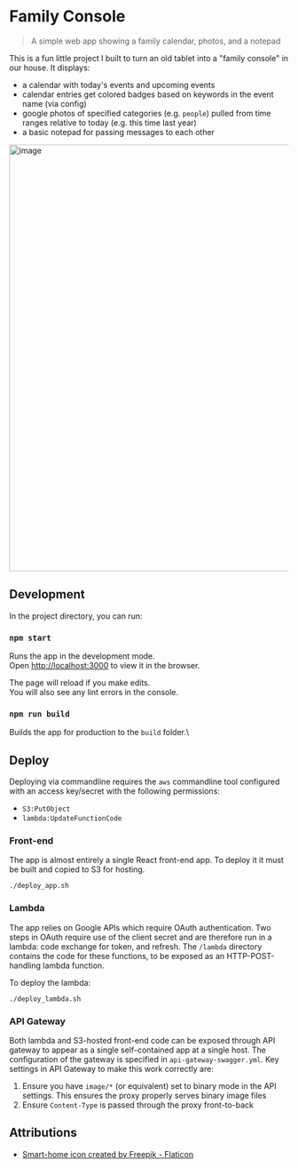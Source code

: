 # Family Console
> A simple web app showing a family calendar, photos, and a notepad

This is a fun little project I built to turn an old tablet into a "family console" in our house. It displays:
- a calendar with today's events and upcoming events
- calendar entries get colored badges based on keywords in the event name (via config)
- google photos of specified categories (e.g. `people`) pulled from time ranges relative to today (e.g. this time last year)
- a basic notepad for passing messages to each other

<img width="768" alt="image" src="https://user-images.githubusercontent.com/900789/210018083-e7a7410f-08ab-4964-87cf-70d655aebe45.png">


## Development

In the project directory, you can run:

### `npm start`

Runs the app in the development mode.\
Open [http://localhost:3000](http://localhost:3000) to view it in the browser.

The page will reload if you make edits.\
You will also see any lint errors in the console.

### `npm run build`

Builds the app for production to the `build` folder.\

## Deploy
Deploying via commandline requires the `aws` commandline tool configured with an access key/secret with the following permissions:
- `S3:PutObject`
- `lambda:UpdateFunctionCode`

### Front-end
The app is almost entirely a single React front-end app. To deploy it it must be built and copied to S3 for hosting.
```
./deploy_app.sh
```

### Lambda
The app relies on Google APIs which require OAuth authentication. Two steps in OAuth require use of the client secret and are therefore run in a lambda: code exchange for token, and refresh. The `/lambda` directory contains the code for these functions, to be exposed as an HTTP-POST-handling lambda function.

To deploy the lambda:
```
./deploy_lambda.sh
```


### API Gateway
Both lambda and S3-hosted front-end code can be exposed through API gateway to appear as a single self-contained app at a single host. The configuration of the gateway is specified in `api-gateway-swagger.yml`. Key settings in API Gateway to make this work correctly are:
1. Ensure you have `image/*` (or equivalent) set to binary mode in the API settings. This ensures the proxy properly serves binary image files
2. Ensure `Content-Type` is passed through the proxy front-to-back

## Attributions
- [Smart-home icon created by Freepik - Flaticon](https://www.flaticon.com/free-icons/smart-home)
